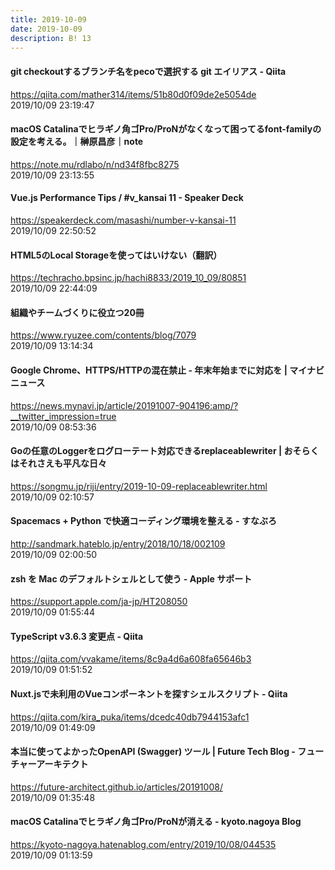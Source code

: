 ```yaml
---
title: 2019-10-09
date: 2019-10-09
description: B! 13
---
```


#### git checkoutするブランチ名をpecoで選択する git エイリアス - Qiita
https://qiita.com/mather314/items/51b80d0f09de2e5054de<br>
2019/10/09 23:19:47<br>


#### macOS Catalinaでヒラギノ角ゴPro/ProNがなくなって困ってるfont-familyの設定を考える。｜榊原昌彦｜note
https://note.mu/rdlabo/n/nd34f8fbc8275<br>
2019/10/09 23:13:55<br>


#### Vue.js Performance Tips / #v_kansai 11 - Speaker Deck
https://speakerdeck.com/masashi/number-v-kansai-11<br>
2019/10/09 22:50:52<br>


#### HTML5のLocal Storageを使ってはいけない（翻訳）
https://techracho.bpsinc.jp/hachi8833/2019_10_09/80851<br>
2019/10/09 22:44:09<br>


#### 組織やチームづくりに役立つ20冊
https://www.ryuzee.com/contents/blog/7079<br>
2019/10/09 13:14:34<br>


#### Google Chrome、HTTPS/HTTPの混在禁止 - 年末年始までに対応を | マイナビニュース
https://news.mynavi.jp/article/20191007-904196:amp/?__twitter_impression=true<br>
2019/10/09 08:53:36<br>


#### Goの任意のLoggerをログローテート対応できるreplaceablewriter | おそらくはそれさえも平凡な日々
https://songmu.jp/riji/entry/2019-10-09-replaceablewriter.html<br>
2019/10/09 02:10:57<br>


#### Spacemacs + Python で快適コーディング環境を整える - すなぶろ
http://sandmark.hateblo.jp/entry/2018/10/18/002109<br>
2019/10/09 02:00:50<br>


#### zsh を Mac のデフォルトシェルとして使う - Apple サポート
https://support.apple.com/ja-jp/HT208050<br>
2019/10/09 01:55:44<br>


#### TypeScript v3.6.3 変更点 - Qiita
https://qiita.com/vvakame/items/8c9a4d6a608fa65646b3<br>
2019/10/09 01:51:52<br>


#### Nuxt.jsで未利用のVueコンポーネントを探すシェルスクリプト - Qiita
https://qiita.com/kira_puka/items/dcedc40db7944153afc1<br>
2019/10/09 01:49:09<br>


####  本当に使ってよかったOpenAPI (Swagger) ツール | Future Tech Blog - フューチャーアーキテクト
https://future-architect.github.io/articles/20191008/<br>
2019/10/09 01:35:48<br>


#### macOS Catalinaでヒラギノ角ゴPro/ProNが消える - kyoto.nagoya Blog
https://kyoto-nagoya.hatenablog.com/entry/2019/10/08/044535<br>
2019/10/09 01:13:59<br>


